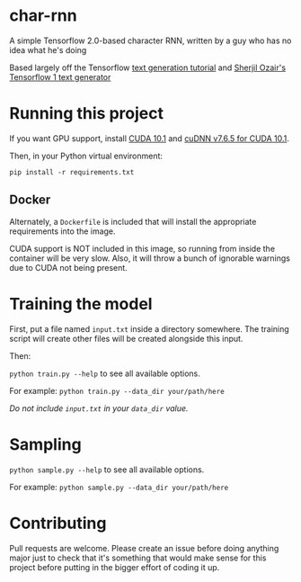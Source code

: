 # char-rnn
A simple Tensorflow 2.0-based character RNN, written by a guy who has no idea what he's doing

Based largely off the Tensorflow [text generation tutorial](https://www.tensorflow.org/tutorials/text/text_generation) and [Sherjil Ozair's Tensorflow 1 text generator](https://github.com/sherjilozair/char-rnn-tensorflow)

# Running this project
If you want GPU support, install [CUDA 10.1](https://developer.nvidia.com/cuda-10.1-download-archive-update2) and [cuDNN v7.6.5 for CUDA 10.1](https://developer.nvidia.com/rdp/cudnn-download).

Then, in your Python virtual environment:

`pip install -r requirements.txt`

## Docker
Alternately, a `Dockerfile` is included that will install the appropriate requirements into the image.

CUDA support is NOT included in this image, so running from inside the container will be very slow.  Also, it will throw a bunch of ignorable warnings due to CUDA not being present.

# Training the model
First, put a file named `input.txt` inside a directory somewhere.  The training script will create other files will be created alongside this input.

Then:

`python train.py --help` to see all available options.

For example:
`python train.py --data_dir your/path/here`

_Do not include `input.txt` in your `data_dir` value._

# Sampling
`python sample.py --help` to see all available options.

For example:
`python sample.py --data_dir your/path/here`

# Contributing
Pull requests are welcome.  Please create an issue before doing anything major just to check that it's something that would make sense for this project before putting in the bigger effort of coding it up.
